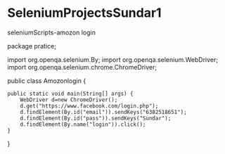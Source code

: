 # SeleniumProjectsSundar1
seleniumScripts-amozon login

package pratice;

import org.openqa.selenium.By;
import org.openqa.selenium.WebDriver;
import org.openqa.selenium.chrome.ChromeDriver;

public class Amozonlogin {

	public static void main(String[] args) {
		WebDriver d=new ChromeDriver();
		d.get("https://www.facebook.com/login.php");
        d.findElement(By.id("email")).sendKeys("6382518651");
        d.findElement(By.id("pass")).sendKeys("Sundar");
        d.findElement(By.name("login")).click();
	}
	
	

}
